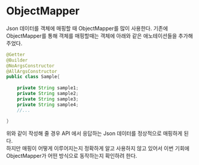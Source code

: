 # ObjectMapper

Json 데이터를 객체에 매핑할 때 ObjectMapper를 많이 사용한다. 기존에 ObjectMapper를 통해 객체를 매핑할때는
객체에 아래와 같은 애노테이션들을 추가해주었다.
```java
@Getter
@Builder
@NoArgsConstructor
@AllArgsConstructor
public class Sample{
    
    private String sample1;
    private String sample2;
    private String sample3;
    private String sample4;
    //...
    
}
```
위와 같이 작성해 줄 경우 API 에서 응답하는 Json 데이터를 정상적으로 매핑하게 된다.  
하지만 매핑이 어떻게 이루어지는지 정확하게 알고 사용하지 않고 있어서 이번 기회에 ObjectMapper가 어떤 방식으로 동작하는지 확인하려 한다.